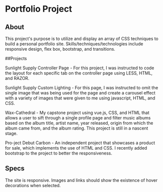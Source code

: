 # Portfolio Project

## About

This project's purpose is to utilize and display an array of CSS techniques to build a personal portfolio site. Skills/techniques/technologies include responsive design, flex box, bootstrap, and transitions.

##Projects

Sunlight Supply Controller Page - For this project, I was instructed to code the layout for each specific tab on the controller page using LESS, HTML, and RAZOR.     

Sunlight Supply Custom Lighting - For this page, I was instructed to omit the single image that was being used for the page and create a carousel effect with a variety of images that were given to me using javascript, HTML, and CSS.

Wax-Cathedral - My capstone project using vue.js, CSS, and HTML that allows a user to sift through a single profile page and filter music albums based on the album title,  artist name, year released, origin from which the album came from, and the album rating. This project is still in a nascent stage.

Pro-ject Debut Carbon -  An independent project that showcases a product for sale, which implements the use of HTML and CSS.  I recently added bootstrap to the project to better the responsiveness.


## Specs

The site is responsive. Images and links should show the existence of hover decorations when selected.
